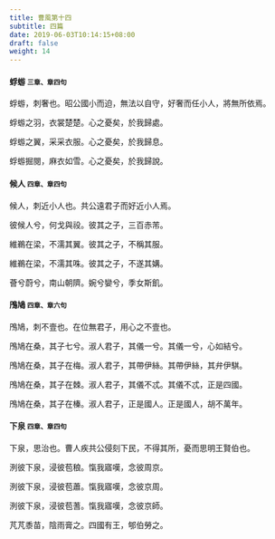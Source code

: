 ```yaml
---
title: 曹風第十四
subtitle: 四篇
date: 2019-06-03T10:14:15+08:00
draft: false
weight: 14
---
```



<h4 id="14.1">蜉蝣 <small>三章、章四句</small></h4>

<div class="alert alert-dark" role="alert">
  蜉蝣，刺奢也。昭公國小而迫，無法以自守，好奢而任小人，將無所依焉。
</div>

<p id="14.1.1">蜉蝣之羽，衣裳楚楚。心之憂矣，於我歸處。</p>
<p id="14.1.2">蜉蝣之翼，采采衣服。心之憂矣，於我歸息。</p>
<p id="14.1.3">蜉蝣掘閱，麻衣如雪。心之憂矣，於我歸說。</p>

<h4 id="14.2">候人 <small>四章、章四句</small></h4>

<div class="alert alert-dark" role="alert">
  候人，刺近小人也。共公遠君子而好近小人焉。
</div>

<p id="14.2.1">彼候人兮，何戈與祋。彼其之子，三百赤芾。</p>
<p id="14.2.2">維鵜在梁，不濡其翼。彼其之子，不稱其服。</p>
<p id="14.2.3">維鵜在梁，不濡其咮。彼其之子，不遂其媾。</p>
<p id="14.2.4">薈兮蔚兮，南山朝隮。婉兮孌兮，季女斯飢。</p>

<h4 id="14.3">鳲鳩 <small>四章、章六句</small></h4>

<div class="alert alert-dark" role="alert">
  鳲鳩，刺不壹也。在位無君子，用心之不壹也。
</div>

<p id="14.3.1">鳲鳩在桑，其子七兮。淑人君子，其儀一兮。其儀一兮，心如結兮。</p>
<p id="14.3.2">鳲鳩在桑，其子在梅。淑人君子，其帶伊絲。其帶伊絲，其弁伊騏。</p>
<p id="14.3.3">鳲鳩在桑，其子在棘。淑人君子，其儀不忒。其儀不忒，正是四國。</p>
<p id="14.3.4">鳲鳩在桑，其子在榛。淑人君子，正是國人。正是國人，胡不萬年。</p>

<h4 id="14.4">下泉 <small>四章、章四句</small></h4>

<div class="alert alert-dark" role="alert">
  下泉，思治也。曹人疾共公侵刻下民，不得其所，憂而思明王賢伯也。
</div>

<p id="14.4.1">洌彼下泉，浸彼苞稂。愾我寤嘆，念彼周京。</p>
<p id="14.4.2">洌彼下泉，浸彼苞蕭。愾我寤嘆，念彼京周。</p>
<p id="14.4.3">洌彼下泉，浸彼苞蓍。愾我寤嘆，念彼京師。</p>
<p id="14.4.4">芃芃黍苗，陰雨膏之。四國有王，郇伯勞之。</p>
